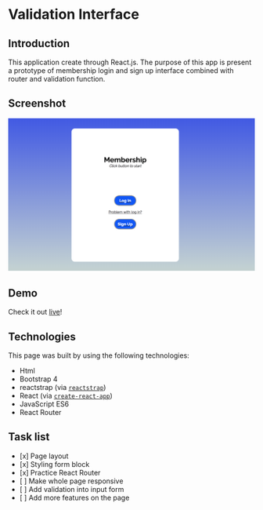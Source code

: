 # Validation Interface

## Introduction

This application create through React.js. The purpose of this app is present a prototype of membership login and sign up interface combined with router and validation function.

## Screenshot

![screenshot](/src/image/reactValidation.png) 

## Demo

Check it out [live](https://trnet4334.github.io/Validation-interface-with-react/)!

## Technologies
   
This page was built by using the following technologies: 

* Html
* Bootstrap 4 
* reactstrap (via [`reactstrap`](https://github.com/reactstrap/reactstrap))
* React (via [`create-react-app`](https://github.com/facebookincubator/create-react-app))
* JavaScript ES6
* React Router

## Task list

- \[x] Page layout
- \[x] Styling form block
- \[x] Practice React Router
- \[ ] Make whole page responsive
- \[ ] Add validation into input form
- \[ ] Add more features on the page